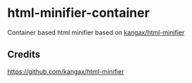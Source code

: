 # html-minifier-container

Container based html minifier based on [kangax/html-minifier](https://github.com/kangax/html-minifier)

## Credits
<https://github.com/kangax/html-minifier>